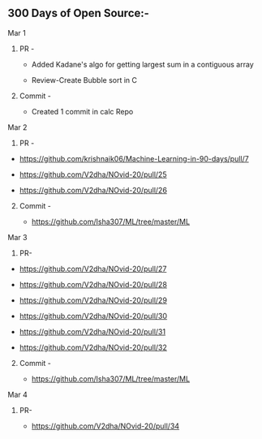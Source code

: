 ## 300 Days of Open Source:-

Mar 1

1. PR -  

   * Added Kadane's algo for getting largest sum in a contiguous array
   
   * Review-Create Bubble sort in C

2. Commit -
   
   * Created 1 commit in calc Repo
   
Mar 2

1. PR -
 
  * https://github.com/krishnaik06/Machine-Learning-in-90-days/pull/7
  
  * https://github.com/V2dha/NOvid-20/pull/25
  
  * https://github.com/V2dha/NOvid-20/pull/26
 
2. Commit -

   * https://github.com/Isha307/ML/tree/master/ML

Mar 3

1. PR-

 * https://github.com/V2dha/NOvid-20/pull/27

 * https://github.com/V2dha/NOvid-20/pull/28

* https://github.com/V2dha/NOvid-20/pull/29

* https://github.com/V2dha/NOvid-20/pull/30

* https://github.com/V2dha/NOvid-20/pull/31

* https://github.com/V2dha/NOvid-20/pull/32

2. Commit - 

   * https://github.com/Isha307/ML/tree/master/ML

Mar 4

1. PR-

   * https://github.com/V2dha/NOvid-20/pull/34
